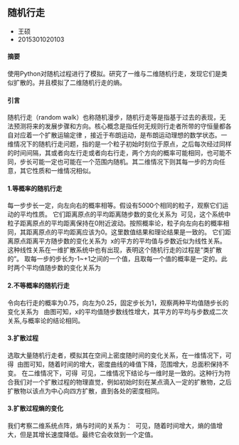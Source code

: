 ## 随机行走
* 王硕
* 2015301020103    
#### 摘要
使用Python对随机过程进行了模拟。研究了一维与二维随机行走，发现它们是类似扩散的。并且模拟了二维随机行走的熵。    
#### 引言
随机行走（random walk）也称随机漫步，随机行走等是指基于过去的表现，无法预测将来的发展步骤和方向。核心概念是指任何无规则行走者所带的守恒量都各自对应着一个扩散运输定律 ，接近于布朗运动，是布朗运动理想的数学状态。一维情况下的随机行走问题，指的是一个粒子初始时刻位于原点，之后每次经过同样的时间间隔，其或者向左行走或者向右行走，两个方向的概率可能相同，也可能不同，步长可能一定也可能在一个范围内随机。其二维情况下则其每一步的方向任意，其它性质和一维情况相似。
    
#### 1.等概率的随机行走
每一步步长一定，向左向右的概率相等。假设有5000个相同的粒子，观察它们运动的平均性质。
它们距离原点的平均距离随步数的变化关系为
![]()
可见，这个系统中粒子距离原点的平均距离保持在0附近波动。按照概率论，粒子向左向右的概率相同，其距离原点的平均距离应该为0。这里数值结果和理论结果是一致的。
它们距离原点距离平方随步数的变化关系为
![]()
x的平方的平均值与步数近似为线性关系。这种线性关系在一维扩散系统中也有出现，表明这个随机行走的过程是“类扩散的”。
取每一步的步长为-1~+1之间的一个值，且取每一个值的概率是一定的。此时两个平均值随步数的变化关系为
![]()
![]()

#### 2.不等概率的随机行走
令向右行走的概率为0.75，向左为0.25，固定步长为1，观察两种平均值随步长的变化关系为
![]()
![]()
由图可知，x的平均值随步数线性增大，其平方的平均与步数成二次关系,与概率论的结论相同。
#### 3.扩散过程
选取大量随机行走者，模拟其在空间上密度随时间的变化关系，在一维情况下，可得
![]()
由图可知，随着时间的增大，密度曲线的峰值下降，范围增大，总面积保持不变。
在二维情况下，可得
![]()
可见，二维情况下结论与一维时是一致的。这种行为符合我们对一个扩散过程的物理直觉，例如初始时刻在某点滴入一定的扩散物，之后扩散物以该点为中心向四方扩散，直到各处的密度相同。
#### 3.扩散过程熵的变化
我们考察二维系统点阵，熵与时间的关系为：
![]()
可见，随着时间增大，熵的值增大，但是其增长速度降低。最终它会收敛到一个定值。
